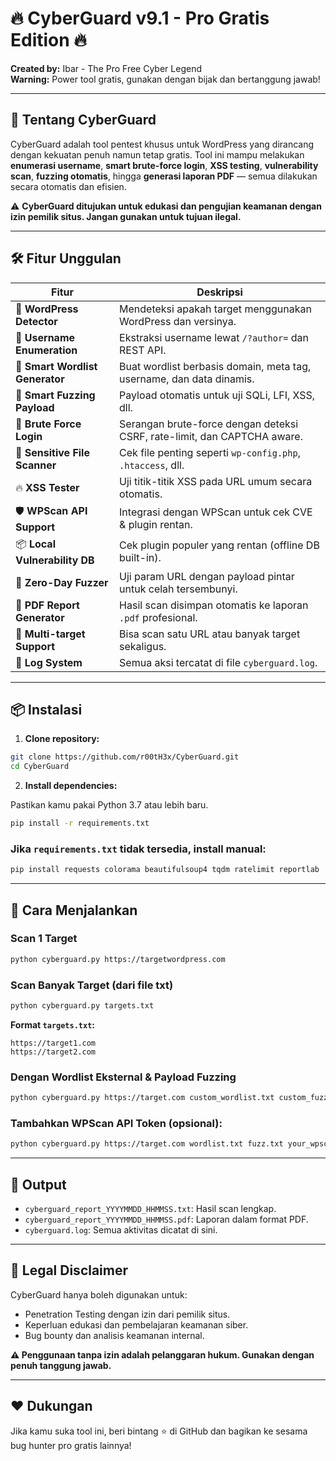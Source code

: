 # 🔥 CyberGuard v9.1 - Pro Gratis Edition 🔥

**Created by:** Ibar - The Pro Free Cyber Legend  
**Warning:** Power tool gratis, gunakan dengan bijak dan bertanggung jawab!

---

## 🧠 Tentang CyberGuard

CyberGuard adalah tool pentest khusus untuk WordPress yang dirancang dengan kekuatan penuh namun tetap gratis. Tool ini mampu melakukan **enumerasi username**, **smart brute-force login**, **XSS testing**, **vulnerability scan**, **fuzzing otomatis**, hingga **generasi laporan PDF** — semua dilakukan secara otomatis dan efisien.

⚠️ **CyberGuard ditujukan untuk edukasi dan pengujian keamanan dengan izin pemilik situs. Jangan gunakan untuk tujuan ilegal.**

---

## 🛠️ Fitur Unggulan

| Fitur | Deskripsi |
|------|-----------|
| 🧾 **WordPress Detector** | Mendeteksi apakah target menggunakan WordPress dan versinya. |
| 👤 **Username Enumeration** | Ekstraksi username lewat `/?author=` dan REST API. |
| 🧠 **Smart Wordlist Generator** | Buat wordlist berbasis domain, meta tag, username, dan data dinamis. |
| 🧠 **Smart Fuzzing Payload** | Payload otomatis untuk uji SQLi, LFI, XSS, dll. |
| 🧪 **Brute Force Login** | Serangan brute-force dengan deteksi CSRF, rate-limit, dan CAPTCHA aware. |
| 🔐 **Sensitive File Scanner** | Cek file penting seperti `wp-config.php`, `.htaccess`, dll. |
| 🔥 **XSS Tester** | Uji titik-titik XSS pada URL umum secara otomatis. |
| 🛡️ **WPScan API Support** | Integrasi dengan WPScan untuk cek CVE & plugin rentan. |
| 📦 **Local Vulnerability DB** | Cek plugin populer yang rentan (offline DB built-in). |
| 🧨 **Zero-Day Fuzzer** | Uji param URL dengan payload pintar untuk celah tersembunyi. |
| 📄 **PDF Report Generator** | Hasil scan disimpan otomatis ke laporan `.pdf` profesional. |
| 🔁 **Multi-target Support** | Bisa scan satu URL atau banyak target sekaligus. |
| 📜 **Log System** | Semua aksi tercatat di file `cyberguard.log`. |

---

## 📦 Instalasi

1. **Clone repository:**

```bash
git clone https://github.com/r00tH3x/CyberGuard.git
cd CyberGuard
```

2. **Install dependencies:**

Pastikan kamu pakai Python 3.7 atau lebih baru.

```bash
pip install -r requirements.txt
```

### Jika `requirements.txt` tidak tersedia, install manual:

```bash
pip install requests colorama beautifulsoup4 tqdm ratelimit reportlab
```

---

## 🚀 Cara Menjalankan

### Scan 1 Target

```bash
python cyberguard.py https://targetwordpress.com
```

### Scan Banyak Target (dari file txt)

```bash
python cyberguard.py targets.txt
```

**Format `targets.txt`:**
```
https://target1.com
https://target2.com
```

### Dengan Wordlist Eksternal & Payload Fuzzing

```bash
python cyberguard.py https://target.com custom_wordlist.txt custom_fuzz.txt
```

### Tambahkan WPScan API Token (opsional):

```bash
python cyberguard.py https://target.com wordlist.txt fuzz.txt your_wpscan_api_token
```

---

## 📂 Output

- `cyberguard_report_YYYYMMDD_HHMMSS.txt`: Hasil scan lengkap.
- `cyberguard_report_YYYYMMDD_HHMMSS.pdf`: Laporan dalam format PDF.
- `cyberguard.log`: Semua aktivitas dicatat di sini.

---

## 🔐 Legal Disclaimer

CyberGuard hanya boleh digunakan untuk:

- Penetration Testing dengan izin dari pemilik situs.
- Keperluan edukasi dan pembelajaran keamanan siber.
- Bug bounty dan analisis keamanan internal.

**⚠️ Penggunaan tanpa izin adalah pelanggaran hukum. Gunakan dengan penuh tanggung jawab.**

---

## ❤️ Dukungan

Jika kamu suka tool ini, beri bintang ⭐ di GitHub dan bagikan ke sesama bug hunter pro gratis lainnya!
